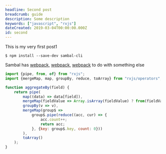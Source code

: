 ```yaml
---
headline: Second post
breadcrumb: guide
description: Some description
keywords: ["javascript", "rxjs"]
dateCreated: 2019-03-04T00:00:00.000Z
id: second
---
```



This is my very first post1

```ShellSession
$ npm install --save-dev sambal-cli
```

Sambal has [webpack](https://webpack.org), [webpack](https://webpack.org), [webpack](https://webpack.org) to do with something else

```js
import {pipe, from, of} from "rxjs";
import {mergeMap, map, groupBy, reduce, toArray} from "rxjs/operators";

function aggregateBy(field) {
    return pipe(
        map((data) => data[field]),
        mergeMap(fieldValue => Array.isArray(fieldValue) ? from(fieldValue) : of(fieldValue)),
        groupBy(v => v),
        mergeMap(group$ =>
            group$.pipe(reduce((acc, cur) => {
                acc.count++;
                return acc;
            }, {key: group$.key, count: 0}))    
        ),
        toArray()
    );
}
```